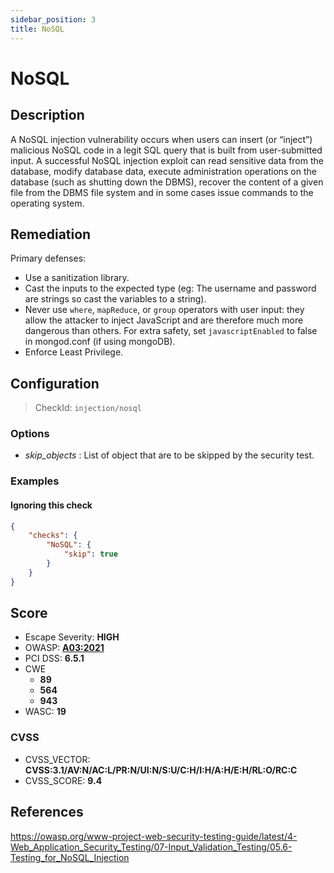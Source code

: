 ```yaml
---
sidebar_position: 3
title: NoSQL
---
```


# NoSQL

## Description

A NoSQL injection vulnerability occurs when users can insert (or “inject”) malicious NoSQL code in a legit SQL query that is built from user-submitted input.
A successful NoSQL injection exploit can read sensitive data from the database, modify database data, execute administration operations on the database (such as shutting down the DBMS), recover the content of a given file from the DBMS file system and in some cases issue commands to the operating system.

## Remediation

Primary defenses:
- Use a sanitization library.
- Cast the inputs to the expected type (eg: The username and password are strings so cast the variables to a string).
- Never use `where`, `mapReduce`, or `group` operators with user input: they allow the attacker to inject JavaScript and are therefore much more dangerous than others. For extra safety, set `javascriptEnabled` to false in mongod.conf (if using mongoDB).
- Enforce Least Privilege.


## Configuration

> CheckId: `injection/nosql`

### Options

- *skip_objects* : List of object that are to be skipped by the security test.



### Examples


#### Ignoring this check

```json
{
    "checks": {
        "NoSQL": {
            "skip": true
        }
    }
}
```




## Score

- Escape Severity: **<span className="high-severity">HIGH</span>**
- OWASP: **[A03:2021](https://owasp.org/Top10/A03_2021-Injection/)**
- PCI DSS: **6.5.1**
- CWE
  - **89**
  - **564**
  - **943**
- WASC: **19**



### CVSS

- CVSS_VECTOR: **CVSS:3.1/AV:N/AC:L/PR:N/UI:N/S:U/C:H/I:H/A:H/E:H/RL:O/RC:C**
- CVSS_SCORE: **9.4**

## References

https://owasp.org/www-project-web-security-testing-guide/latest/4-Web_Application_Security_Testing/07-Input_Validation_Testing/05.6-Testing_for_NoSQL_Injection
